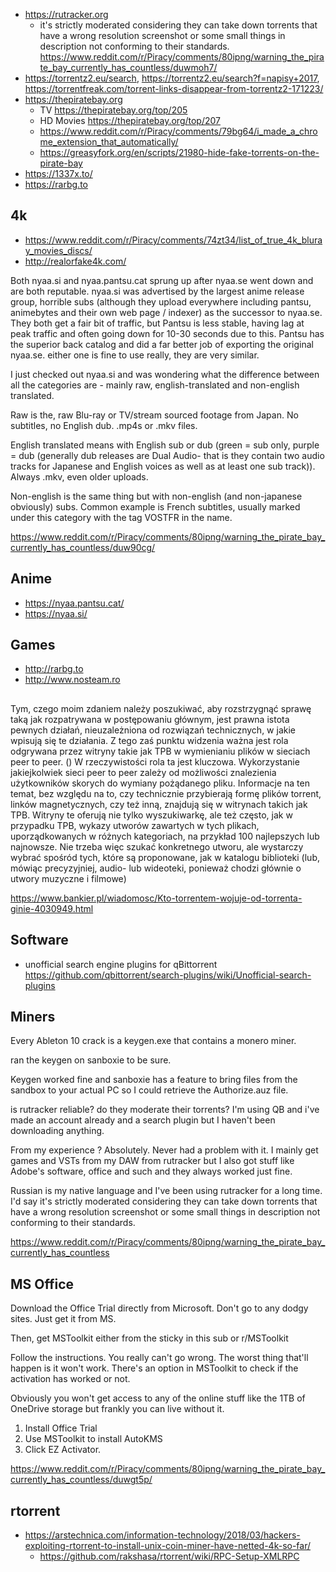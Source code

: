 - https://rutracker.org
  - it's strictly moderated considering they can take down torrents that have a wrong resolution screenshot or some small things in description not conforming to their standards. https://www.reddit.com/r/Piracy/comments/80ipng/warning_the_pirate_bay_currently_has_countless/duwmoh7/
- https://torrentz2.eu/search, https://torrentz2.eu/search?f=napisy+2017,  https://torrentfreak.com/torrent-links-disappear-from-torrentz2-171223/
- https://thepiratebay.org
  - TV https://thepiratebay.org/top/205
  - HD Movies https://thepiratebay.org/top/207
  - https://www.reddit.com/r/Piracy/comments/79bg64/i_made_a_chrome_extension_that_automatically/
  - https://greasyfork.org/en/scripts/21980-hide-fake-torrents-on-the-pirate-bay
- https://1337x.to/
- https://rarbg.to

## 4k

- https://www.reddit.com/r/Piracy/comments/74zt34/list_of_true_4k_bluray_movies_discs/
- http://realorfake4k.com/

Both nyaa.si and nyaa.pantsu.cat sprung up after nyaa.se went down and are both reputable. nyaa.si was advertised by the largest anime release group, horrible subs (although they upload everywhere including pantsu, animebytes and their own web page / indexer) as the successor to nyaa.se. They both get a fair bit of traffic, but Pantsu is less stable, having lag at peak traffic and often going down for 10-30 seconds due to this. Pantsu has the superior back catalog and did a far better job of exporting the original nyaa.se. either one is fine to use really, they are very similar.


I just checked out nyaa.si and was wondering what the difference between all the categories are - mainly raw, english-translated and non-english translated.

Raw is the, raw Blu-ray or TV/stream sourced footage from Japan. No subtitles, no English dub. .mp4s or .mkv files.

English translated means with English sub or dub (green = sub only, purple = dub (generally dub releases are Dual Audio- that is they contain two audio tracks for Japanese and English voices as well as at least one sub track)). Always .mkv, even older uploads.

Non-english is the same thing but with non-english (and non-japanese obviously) subs. Common example is French subtitles, usually marked under this category with the tag VOSTFR in the name.

https://www.reddit.com/r/Piracy/comments/80ipng/warning_the_pirate_bay_currently_has_countless/duw90cg/

## Anime

- https://nyaa.pantsu.cat/
- https://nyaa.si/

## Games

- http://rarbg.to
- http://www.nosteam.ro

##

Tym, czego moim zdaniem należy poszukiwać, aby rozstrzygnąć sprawę taką jak rozpatrywana w postępowaniu głównym, jest prawna istota pewnych działań, nieuzależniona od rozwiązań technicznych, w jakie wpisują się te działania. Z tego zaś punktu widzenia ważna jest rola odgrywana przez witryny takie jak TPB w wymienianiu plików w sieciach peer to peer. () W rzeczywistości rola ta jest kluczowa. Wykorzystanie jakiejkolwiek sieci peer to peer zależy od możliwości znalezienia użytkowników skorych do wymiany pożądanego pliku. Informacje na ten temat, bez względu na to, czy technicznie przybierają formę plików torrent, linków magnetycznych, czy też inną, znajdują się w witrynach takich jak TPB. Witryny te oferują nie tylko wyszukiwarkę, ale też często, jak w przypadku TPB, wykazy utworów zawartych w tych plikach, uporządkowanych w różnych kategoriach, na przykład 100 najlepszych lub najnowsze. Nie trzeba więc szukać konkretnego utworu, ale wystarczy wybrać spośród tych, które są proponowane, jak w katalogu biblioteki (lub, mówiąc precyzyjniej, audio- lub wideoteki, ponieważ chodzi głównie o utwory muzyczne i filmowe)

https://www.bankier.pl/wiadomosc/Kto-torrentem-wojuje-od-torrenta-ginie-4030949.html

## Software

- unofficial search engine plugins for qBittorrent https://github.com/qbittorrent/search-plugins/wiki/Unofficial-search-plugins

## Miners

Every Ableton 10 crack is a keygen.exe that contains a monero miner.

ran the keygen on sanboxie to be sure.

Keygen worked fine and sanboxie has a feature to bring files from the sandbox to your actual PC so I could retrieve the Authorize.auz file.

is rutracker reliable? do they moderate their torrents? I'm using QB and i've made an account already and a search plugin but I haven't been downloading anything.

From my experience ? Absolutely. Never had a problem with it. I mainly get games and VSTs from my DAW from rutracker but I also got stuff like Adobe's software, office and such and they always worked just fine.

Russian is my native language and I've been using rutracker for a long time. I'd say it's strictly moderated considering they can take down torrents that have a wrong resolution screenshot or some small things in description not conforming to their standards.

https://www.reddit.com/r/Piracy/comments/80ipng/warning_the_pirate_bay_currently_has_countless

## MS Office

Download the Office Trial directly from Microsoft. Don't go to any dodgy sites. Just get it from MS.

Then, get MSToolkit either from the sticky in this sub or r/MSToolkit

Follow the instructions. You really can't go wrong. The worst thing that'll happen is it won't work. There's an option in MSToolkit to check if the activation has worked or not.

Obviously you won't get access to any of the online stuff like the 1TB of OneDrive storage but frankly you can live without it.

1. Install Office Trial
2. Use MSToolkit to install AutoKMS
3. Click EZ Activator.

https://www.reddit.com/r/Piracy/comments/80ipng/warning_the_pirate_bay_currently_has_countless/duwgt5p/

## rtorrent

- https://arstechnica.com/information-technology/2018/03/hackers-exploiting-rtorrent-to-install-unix-coin-miner-have-netted-4k-so-far/
  - https://github.com/rakshasa/rtorrent/wiki/RPC-Setup-XMLRPC